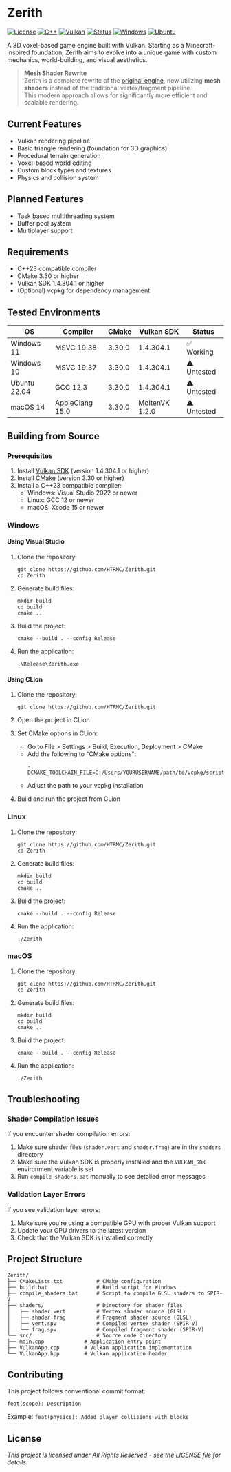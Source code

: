 # Zerith

[![License](https://img.shields.io/badge/License-All\_Rights\_Reserved-blue?style=flat-square&logoColor=white)](#)
[![C++](https://img.shields.io/badge/C++-%2300599C.svg?logo=c%2B%2B&logoColor=white)](#)
[![Vulkan](https://img.shields.io/badge/Vulkan-purple?style=flat-square&logo=vulkan&logoColor=white)](#)
[![Status](https://img.shields.io/badge/Status-In\_Development-green?style=flat-square&logoColor=white)](#)
[![Windows](https://custom-icon-badges.demolab.com/badge/Windows-0078D6?logo=windows11&logoColor=white)](#)
[![Ubuntu](https://img.shields.io/badge/Ubuntu-E95420?logo=ubuntu&logoColor=white)](#)

A 3D voxel-based game engine built with Vulkan. Starting as a Minecraft-inspired foundation, Zerith aims to evolve into a unique game with custom mechanics, world-building, and visual aesthetics.

> **Mesh Shader Rewrite**  
> Zerith is a complete rewrite of the [original engine](https://github.com/HTRMC/Zerith-Old), now utilizing **mesh shaders** instead of the traditional vertex/fragment pipeline.  
> This modern approach allows for significantly more efficient and scalable rendering.

## Current Features
- Vulkan rendering pipeline
- Basic triangle rendering (foundation for 3D graphics)
- Procedural terrain generation
- Voxel-based world editing
- Custom block types and textures
- Physics and collision system

## Planned Features
- Task based multithreading system
- Buffer pool system
- Multiplayer support

## Requirements

- C++23 compatible compiler
- CMake 3.30 or higher
- Vulkan SDK 1.4.304.1 or higher
- (Optional) vcpkg for dependency management

## Tested Environments

| OS | Compiler | CMake | Vulkan SDK | Status |
|----|----------|-------|------------|--------|
| Windows 11 | MSVC 19.38 | 3.30.0 | 1.4.304.1 | ✅ Working |
| Windows 10 | MSVC 19.37 | 3.30.0 | 1.4.304.1 | ⚠️ Untested |
| Ubuntu 22.04 | GCC 12.3 | 3.30.0 | 1.4.304.1 | ⚠️ Untested |
| macOS 14 | AppleClang 15.0 | 3.30.0 | MoltenVK 1.2.0 | ⚠️ Untested |

## Building from Source

### Prerequisites
1. Install [Vulkan SDK](https://vulkan.lunarg.com/) (version 1.4.304.1 or higher)
2. Install [CMake](https://cmake.org/download/) (version 3.30 or higher)
3. Install a C++23 compatible compiler:
    - Windows: Visual Studio 2022 or newer
    - Linux: GCC 12 or newer
    - macOS: Xcode 15 or newer

### Windows

#### Using Visual Studio
1. Clone the repository:
   ```
   git clone https://github.com/HTRMC/Zerith.git
   cd Zerith
   ```

2. Generate build files:
   ```
   mkdir build
   cd build
   cmake ..
   ```

3. Build the project:
   ```
   cmake --build . --config Release
   ```

4. Run the application:
   ```
   .\Release\Zerith.exe
   ```

#### Using CLion
1. Clone the repository:
   ```
   git clone https://github.com/HTRMC/Zerith.git
   ```

2. Open the project in CLion

3. Set CMake options in CLion:
    - Go to File > Settings > Build, Execution, Deployment > CMake
    - Add the following to "CMake options":
      ```
      -DCMAKE_TOOLCHAIN_FILE=C:/Users/YOURUSERNAME/path/to/vcpkg/scripts/buildsystems/vcpkg.cmake
      ```
    - Adjust the path to your vcpkg installation

4. Build and run the project from CLion

### Linux

1. Clone the repository:
   ```
   git clone https://github.com/HTRMC/Zerith.git
   cd Zerith
   ```

2. Generate build files:
   ```
   mkdir build
   cd build
   cmake ..
   ```

3. Build the project:
   ```
   cmake --build . --config Release
   ```

4. Run the application:
   ```
   ./Zerith
   ```

### macOS

1. Clone the repository:
   ```
   git clone https://github.com/HTRMC/Zerith.git
   cd Zerith
   ```

2. Generate build files:
   ```
   mkdir build
   cd build
   cmake ..
   ```

3. Build the project:
   ```
   cmake --build . --config Release
   ```

4. Run the application:
   ```
   ./Zerith
   ```

## Troubleshooting

### Shader Compilation Issues

If you encounter shader compilation errors:

1. Make sure shader files (`shader.vert` and `shader.frag`) are in the `shaders` directory
2. Make sure the Vulkan SDK is properly installed and the `VULKAN_SDK` environment variable is set
3. Run `compile_shaders.bat` manually to see detailed error messages

### Validation Layer Errors

If you see validation layer errors:

1. Make sure you're using a compatible GPU with proper Vulkan support
2. Update your GPU drivers to the latest version
3. Check that the Vulkan SDK is installed correctly

## Project Structure

```
Zerith/
├── CMakeLists.txt           # CMake configuration
├── build.bat                # Build script for Windows
├── compile_shaders.bat      # Script to compile GLSL shaders to SPIR-V
├── shaders/                 # Directory for shader files
│   ├── shader.vert          # Vertex shader source (GLSL)
│   ├── shader.frag          # Fragment shader source (GLSL)
│   ├── vert.spv             # Compiled vertex shader (SPIR-V)
│   └── frag.spv             # Compiled fragment shader (SPIR-V)
└── src/                     # Source code directory
├── main.cpp             # Application entry point
├── VulkanApp.cpp        # Vulkan application implementation
└── VulkanApp.hpp        # Vulkan application header
```

## Contributing

This project follows conventional commit format:
```
feat(scope): Description
```

Example: `feat(physics): Added player collisions with blocks`

## License

_This project is licensed under All Rights Reserved - see the LICENSE file for details._
